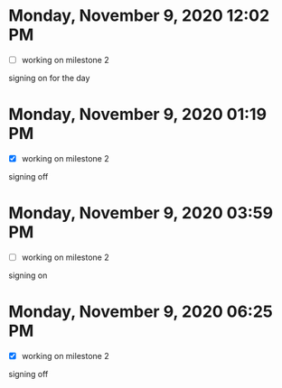 # Monday, November  9, 2020 12:02 PM
- [ ] working on milestone 2

signing on for the day

# Monday, November  9, 2020 01:19 PM
- [x] working on milestone 2

signing off 

# Monday, November  9, 2020 03:59 PM
- [ ] working on milestone 2

signing on

# Monday, November  9, 2020 06:25 PM
- [x] working on milestone 2

signing off